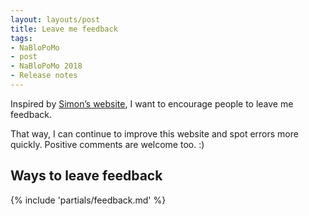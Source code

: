 ```yaml
---
layout: layouts/post
title: Leave me feedback
tags: 
- NaBloPoMo
- post
- NaBloPoMo 2018
- Release notes
---
```


<p>Inspired by <a href="http://www.ermlikeyeah.com/">Simon’s website</a>, I want to encourage people to leave me feedback.</p>

That way, I can continue to improve this website and spot errors more quickly. Positive comments are welcome too. :)

## Ways to leave feedback

{% include 'partials/feedback.md' %}
